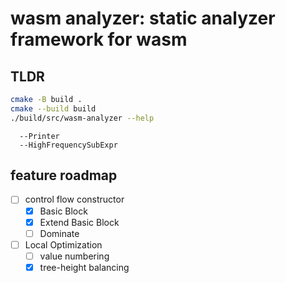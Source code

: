 # wasm analyzer: static analyzer framework for wasm

## TLDR

```bash
cmake -B build .
cmake --build build
./build/src/wasm-analyzer --help
```

```supported pass
  --Printer
  --HighFrequencySubExpr
```

## feature roadmap

- [ ] control flow constructor
  - [x] Basic Block
  - [x] Extend Basic Block
  - [ ] Dominate
- [ ] Local Optimization
  - [ ] value numbering
  - [x] tree-height balancing
